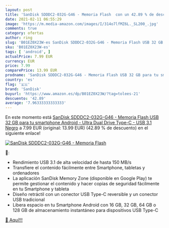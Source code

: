 ```yaml
---
layout: post
title: 'SanDisk SDDDC2-032G-G46 - Memoria Flash  con un 42.89 % de descuento'
date: 2021-02-11 06:55:29
image: 'https://m.media-amazon.com/images/I/314o7lfMZ6L._SL200_.jpg'
comments: true
category: ofertas
author: ring
slug: 'B01EZ0X23W-es SanDisk SDDDC2-032G-G46 - Memoria Flash USB 32 GB para tu...'
sku: 'B01EZ0X23W-es'
tags: [ 'android', ]
actualPrice: 7.99 EUR
currency: EUR
price: 7.99
comparePrice: 13.99 EUR
prodname: 'SanDisk SDDDC2-032G-G46 - Memoria Flash USB 32 GB para tu smartphone Android - Ultra Dual Drive Type-C - USB 3.1  Negro'
country: 'es'
flag: '🇪🇸'
brand: 'SanDisk'
buyurl: 'https://www.amazon.es/dp/B01EZ0X23W/?tag=tolees-21'
descuento: '42.89'
average: '7.96333333333333'
---
```


En este momento está [SanDisk SDDDC2-032G-G46 - Memoria Flash USB 32 GB para tu smartphone Android - Ultra Dual Drive Type-C - USB 3.1  Negro](https://www.amazon.es/dp/B01EZ0X23W/?tag=tolees-21) a 7.99 EUR (original: 13.99 EUR) (42.89 %  de descuento) en el siguiente enlace!

[![SanDisk SDDDC2-032G-G46 - Memoria Flash ](https://m.media-amazon.com/images/I/314o7lfMZ6L._SL200_.jpg)](https://www.amazon.es/dp/B01EZ0X23W/?tag=tolees-21)

🔎:

- Rendimiento USB 3.1 de alta velocidad de hasta 150 MB/s
- Transfiere el contenido fácilmente entre Smartphone, tabletas y ordenadores
- La aplicación SanDisk Memory Zone (disponible en Google Play) te permite gestionar el contenido y hacer copias de seguridad fácilmente en tu Smartphone y tableta
- Diseño retráctil con un conector USB Type-C reversible y un conector USB tradicional
- Libera espacio en tu Smartphone Android con 16 GB, 32 GB, 64 GB o 128 GB de almacenamiento instantáneo para dispositivos USB Type-C

[🛒 Aquí!!!](https://www.amazon.es/dp/B01EZ0X23W/?tag=tolees-21)
